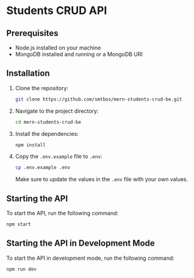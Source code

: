 # Students CRUD API

## Prerequisites

- Node.js installed on your machine
- MongoDB installed and running or a MongoDB URI

## Installation

1. Clone the repository:

   ```bash
   git clone https://github.com/smtbos/mern-students-crud-be.git
   ```

2. Navigate to the project directory:

   ```bash
   cd mern-students-crud-be
   ```

3. Install the dependencies:

   ```bash
   npm install
   ```

4. Copy the `.env.example` file to `.env`:

   ```bash
   cp .env.example .env
   ```

   Make sure to update the values in the `.env` file with your own values.

## Starting the API

To start the API, run the following command:

```bash
npm start
```


## Starting the API in Development Mode

To start the API in development mode, run the following command:

```bash
npm run dev
```
